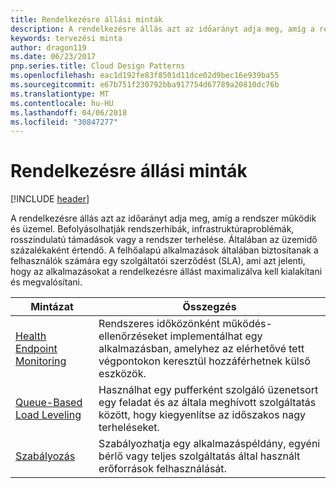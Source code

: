 ```yaml
---
title: Rendelkezésre állási minták
description: A rendelkezésre állás azt az időarányt adja meg, amíg a rendszer működik és üzemel. Befolyásolhatják rendszerhibák, infrastruktúraproblémák, rosszindulatú támadások vagy a rendszer terhelése. Általában az üzemidő százalékaként értendő. A felhőalapú alkalmazások általában biztosítanak a felhasználók számára egy szolgáltatói szerződést (SLA), ami azt jelenti, hogy az alkalmazásokat a rendelkezésre állást maximalizálva kell kialakítani és megvalósítani.
keywords: tervezési minta
author: dragon119
ms.date: 06/23/2017
pnp.series.title: Cloud Design Patterns
ms.openlocfilehash: eac1d192fe83f8501d11dce02d9bec16e939ba55
ms.sourcegitcommit: e67b751f230792bba917754d67789a20810dc76b
ms.translationtype: MT
ms.contentlocale: hu-HU
ms.lasthandoff: 04/06/2018
ms.locfileid: "30847277"
---
```

# <a name="availability-patterns"></a>Rendelkezésre állási minták

[!INCLUDE [header](../../_includes/header.md)]

A rendelkezésre állás azt az időarányt adja meg, amíg a rendszer működik és üzemel. Befolyásolhatják rendszerhibák, infrastruktúraproblémák, rosszindulatú támadások vagy a rendszer terhelése. Általában az üzemidő százalékaként értendő. A felhőalapú alkalmazások általában biztosítanak a felhasználók számára egy szolgáltatói szerződést (SLA), ami azt jelenti, hogy az alkalmazásokat a rendelkezésre állást maximalizálva kell kialakítani és megvalósítani.


|                            Mintázat                             |                                                           Összegzés                                                            |
|----------------------------------------------------------------|------------------------------------------------------------------------------------------------------------------------------|
| [Health Endpoint Monitoring](../health-endpoint-monitoring.md) | Rendszeres időközönként működés-ellenőrzéseket implementálhat egy alkalmazásban, amelyhez az elérhetővé tett végpontokon keresztül hozzáférhetnek külső eszközök. |
|  [Queue-Based Load Leveling](../queue-based-load-leveling.md)  | Használhat egy pufferként szolgáló üzenetsort egy feladat és az általa meghívott szolgáltatás között, hogy kiegyenlítse az időszakos nagy terheléseket.  |
|                 [Szabályozás](../throttling.md)                 |   Szabályozhatja egy alkalmazáspéldány, egyéni bérlő vagy teljes szolgáltatás által használt erőforrások felhasználását.    |

